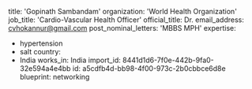 title: 'Gopinath Sambandam'
organization: 'World Health Organization'
job_title: 'Cardio-Vascular Health Officer'
official_title: Dr.
email_address: cvhokannur@gmail.com
post_nominal_letters: 'MBBS MPH'
expertise:
  - hypertension
  - salt
country:
  - India
works_in: India
import_id: 8441d1d6-7f0e-442b-9fa0-32e594a4e4bb
id: a5cdfb4d-bb98-4f00-973c-2b0cbbce6d8e
blueprint: networking

